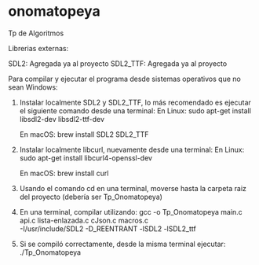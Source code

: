 # onomatopeya
Tp de Algoritmos

Librerias externas:

SDL2: Agregada ya al proyecto
SDL2_TTF: Agregada ya al proyecto



Para compilar y ejecutar el programa desde sistemas operativos que no sean Windows:


1. Instalar localmente SDL2 y SDL2_TTF, lo más recomendado es ejecutar el siguiente comando desde una terminal: 
    En Linux:
    sudo apt-get install libsdl2-dev libsdl2-ttf-dev
    
    En macOS:
    brew install SDL2 SDL2_TTF

2. Instalar localmente libcurl, nuevamente desde una terminal:
    En Linux:
    sudo apt-get install libcurl4-openssl-dev

    En macOS:
    brew install curl

3. Usando el comando cd en una terminal, moverse hasta la carpeta raiz del proyecto (debería ser Tp_Onomatopeya)

4. En una terminal, compilar utilizando:
    gcc -o Tp_Onomatopeya main.c api.c lista-enlazada.c cJson.c macros.c \
    -I/usr/include/SDL2 -D_REENTRANT -lSDL2 -lSDL2_ttf

5. Si se compiló correctamente, desde la misma terminal ejecutar:
    ./Tp_Onomatopeya
